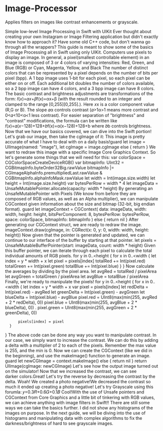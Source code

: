 # Image-Processor
Applies filters on images like contrast enhancements or grayscale.

Simple low-level Image Processing in Swift with UIKit
Ever thought about creating your own Instagram or Image Filtering application but didn't exactly know how to approach it? Have some old C++ code, but don't wanna go through all the wrappers? This guide is meant to show some of the basics of Image Processing all in Swift using only UIKit.
Computers use pixels to display an image. In general, a pixel(smallest controllable element) in an image is composed of 3 or 4 colors of varying intensities:
Red, Green, and Blue (RGB)
or
Cyan, Magenta, Yellow, and Black
The number of distinct colors that can be represented by a pixel depends on the number of bits per pixel (bpp). A 1 bpp image uses 1-bit for each pixel, so each pixel can be either on or off. Each additional bit doubles the number of colors available, so a 2 bpp image can have 4 colors, and a 3 bpp image can have 8 colors.
The basic contrast and brightness adjustments are transformations of the form:
𝑓(𝑥)=𝛼𝑥+𝛽f(x)=αx+β
(with the result rounded to an integer and clamped to the range [0,255][0,255].). Here 𝑥x is a color component value (R,G or B). The slope 𝛼α controls contrast (𝛼>1α>1 means more contrast and 0<𝛼<10<α<1 less contrast). For easier separation of "brightness" and "contrast" modifications, the formula can be written like
𝑓(𝑥)=𝛼(𝑥−128)+128+𝑏f(x)=α(x−128)+128+b
where 𝑏b controls brightness.
Now that we have our basics covered, we can dive into the Swift portion!
Let's grab our image, then take the cgImage of it:
This image is pretty accurate of what I have to deal with on a daily basis!guard let image = UIImage(named: "image"), 
      let cgImage = image.cgImage 
else { return }
We want to redraw this image with a specific Image Core Graphics Context. So let's generate some things that we will need for this:
var colorSpace = CGColorSpaceCreateDeviceRGB()
var bitmapInfo: UInt32 = CGBitmapInfo.byteOrder32Big.rawValue
bitmapInfo |= CGImageAlphaInfo.premultipliedLast.rawValue & CGBitmapInfo.alphaInfoMask.rawValue
let width = Int(image.size.width)
let height = Int(image.size.height)
var bytesPerRow = width * 4
let imageData = UnsafeMutablePointer<Pixel>.allocate(capacity: width * height)
By generating an UnsafeMutablePointer with Pixels (We know from before they are composed of RGB values, as well as an Alpha multiplier), we can manipulate CGContext given information about the size and bitmap (32-bit, big endian format).
guard let imageContext = CGContext(
     data: imageData,
     width: width,
     height: height,
     bitsPerComponent: 8,
     bytesPerRow: bytesPerRow,
     space: colorSpace,
     bitmapInfo: bitmapInfo
) else { return nil }
After generating our CGContext struct, we are ready to redraw the image.
imageContext.draw(cgImage, in: CGRect(x: 0, y: 0, width: width, height: height))
Now given that the pointer is generated and updated, we can continue to our interface of the buffer by starting at that pointer.
let pixels = UnsafeMutableBufferPointer<Pixel>(start: imageData, count: width * height)
Given this buffer pointer, we can iterate through each pixel to calculate the total individual amounts of RGB pixels.
for y in 0..<height {
     for x in 0..<width {
          let index = y * width + x
          let pixel = pixels[index]
          totalRed += Int(pixel.red)
          totalGreen += Int(pixel.green)
          totalBlue += Int(pixel.blue)
     }
}
Now calculate the averages by dividing by the pixel area.
let avgRed = totalRed / pixelArea
let avgGreen = totalGreen / pixelArea
let avgBlue = totalBlue / pixelArea
Finally, we're ready to manipulate the pixels!
for y in 0..<height {
     for x in 0..<width {
          let index = y * width + x
          var pixel = pixels[index]
          let redDelta = Int(pixel.red) - avgRed
          let greenDelta = Int(pixel.green) - avgGreen
          let blueDelta = Int(pixel.blue) - avgBlue
          pixel.red = UInt8(max(min(255, avgRed + 2 * redDelta), 0))
          pixel.blue = UInt8(max(min(255, avgBlue + 2 * blueDelta), 0)) .     pixel.green = UInt8(max(min(255, avgGreen + 2 * greenDelta), 0))
          
          pixels[index] = pixel
      }
}
The above code can be done any way you want to manipulate contrast. In our case, we simply want to increase the contrast. We can do this by adding a delta with a multiplier of 2 to each of the pixels. Remember the max value is 255, and the min is 0.
Now we can create the CGContext (like we did in the beginning), and use the makeImage() function to generate an image.
guard let newCGImage = context.makeImage() else { return nil }
return UIImage(cgImage: newCGImage)
Let's see how the output image turned out on the simulator!
Now that we increased the contrast, we can see darker colors.Great! Let's try the reverse by decreasing the contrast by the delta.
Woah! We created a photo negative!We decreased the contrast so much it ended up creating a photo negative!
Let's try Grayscale using this forumla:
𝑦=0.3𝑅+0.6𝐺+0.1𝐵
Cool!With the use of Unsafe pointers and CGContext from Core Graphics and a little bit of tinkering with RGB values, we can achieve anything with image filters in Swift!!
There are still some ways we can take the basics further. I did not show any histograms of the images on purpose. In the next guide, we will be diving into the use of histograms and manipulating data with complex algorithms to fix the darkness/brightness of hard to see grayscale images.
